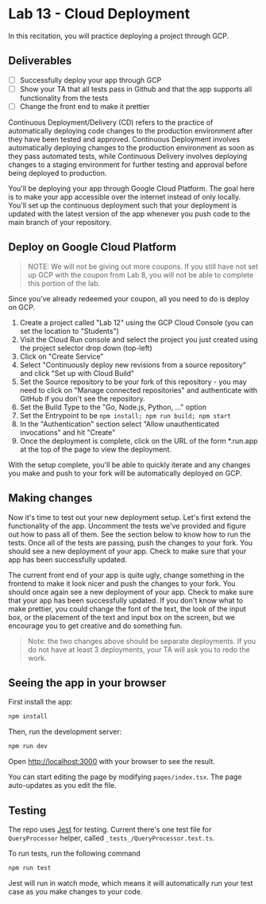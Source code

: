 # Lab 13 - Cloud Deployment

In this recitation, you will practice deploying a project through GCP.

## Deliverables
- [ ] Successfully deploy your app through GCP
- [ ] Show your TA that all tests pass in Github and that the app supports all functionality from the tests
- [ ] Change the front end to make it prettier

Continuous Deployment/Delivery (CD) refers to the practice of automatically deploying code changes to the production environment after they have been tested and approved. Continuous Deployment involves automatically deploying changes to the production environment as soon as they pass automated tests, while Continuous Delivery involves deploying changes to a staging environment for further testing and approval before being deployed to production.

You'll be deploying your app through Google Cloud Platform. The goal here is to make your app accessible over the internet instead of only locally. You'll set up the continuous deployment such that your deployment is updated with the latest version of the app whenever you push code to the main branch of your repository.

## Deploy on Google Cloud Platform

> NOTE: We will not be giving out more coupons. If you still have not set up GCP with the coupon from Lab 8, you will not be able to complete this portion of the lab.

Since you've already redeemed your coupon, all you need to do is deploy on GCP.

1. Create a project called "Lab 12" using the GCP Cloud Console (you can set the location to "Students")
2. Visit the Cloud Run console and select the project you just created using the project selector drop down (top-left)
3. Click on "Create Service"
4. Select "Continuously deploy new revisions from a source repository" and click "Set up with Cloud Build"
5. Set the Source repository to be your fork of this repository - you may need to click on "Manage connected repositories" and authenticate with GitHub if you don't see the repository.
6. Set the Build Type to the "Go, Node.js, Python, ..." option
7. Set the Entrypoint to be `npm install; npm run build; npm start`
8. In the "Authentication" section select "Allow unauthenticated invocations" and hit "Create"
9. Once the deployment is complete, click on the URL of the form *.run.app at the top of the page to view the deployment.

With the setup complete, you'll be able to quickly iterate and any changes you make and push to your fork will be automatically deployed on GCP.

## Making changes

Now it's time to test out your new deployment setup. Let's first extend the functionality of the app. Uncomment the tests we've provided and figure out how to pass all of them. See the section below to know how to run the tests. Once all of the tests are passing, push the changes to your fork. You should see a new deployment of your app. Check to make sure that your app has been successfully updated.

The current front end of your app is quite ugly, change something in the frontend to make it look nicer and push the changes to your fork. You should once again see a new deployment of your app. Check to make sure that your app has been successfully updated. If you don't know what to make prettier, you could change the font of the text, the look of the input box, or the placement of the text and input box on the screen, but we encourage you to get creative and do something fun.

> Note: the two changes above should be separate deployments. If you do not have at least 3 deployments, your TA will ask you to redo the work.

## Seeing the app in your browser

First install the app:

```bash
npm install
```

Then, run the development server:

```bash
npm run dev
```

Open [http://localhost:3000](http://localhost:3000) with your browser to see the result.

You can start editing the page by modifying `pages/index.tsx`. The page auto-updates as you edit the file.

## Testing

The repo uses [Jest](https://jestjs.io/) for testing. Current there's one test file for `QueryProcessor` helper, called `_tests_/QueryProcessor.test.ts`.

To run tests, run the following command

```bash
npm run test
```

Jest will run in watch mode, which means it will automatically run your test case as you make changes to your code.